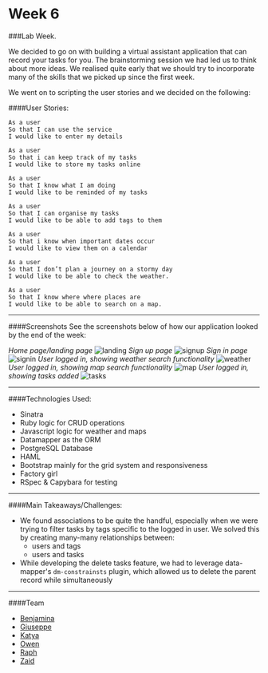 # Week 6

###Lab Week.

We decided to go on with building a virtual assistant application that can record your tasks for you.
The brainstorming session we had led us to think about more ideas. We realised quite early that we should try to  incorporate many of the skills that we picked up since the first week.

We went on to scripting the user stories and we decided on the following:

####User Stories:
```
As a user
So that I can use the service
I would like to enter my details
```
```
As a user
So that i can keep track of my tasks
I would like to store my tasks online
```
```
As a user
So that I know what I am doing
I would like to be reminded of my tasks
```
```
As a user
So that I can organise my tasks
I would like to be able to add tags to them
```
```
As a user
So that i know when important dates occur
I would like to view them on a calendar
```
```
As a user
So that I don’t plan a journey on a stormy day
I would like to be able to check the weather.
```
```
As a user
So that I know where where places are
I would like to be able to search on a map.
```


---

####Screenshots
See the screenshots below of how our application looked by the end of the week:


*Home page/landing page*
![landing](https://github.com/Kyvyas/lab-week-team-katya/blob/master/images/landing.png)
*Sign up page*
![signup](https://github.com/Kyvyas/lab-week-team-katya/blob/master/images/signup.png)
*Sign in page*
![signin](https://github.com/Kyvyas/lab-week-team-katya/blob/master/images/signin.png)
*User logged in, showing weather search functionality*
![weather](https://github.com/Kyvyas/lab-week-team-katya/blob/master/images/weather.png)
*User logged in, showing map search functionality*
![map](https://github.com/Kyvyas/lab-week-team-katya/blob/master/images/map.png)
*User logged in, showing tasks added*
![tasks](https://github.com/Kyvyas/lab-week-team-katya/blob/master/images/tasks.png)


---

####Technologies Used:
* Sinatra
* Ruby logic for CRUD operations
* Javascript logic for weather and maps
* Datamapper as the ORM
* PostgreSQL Database
* HAML
* Bootstrap mainly for the grid system and responsiveness
* Factory girl
* RSpec & Capybara for testing


---

####Main Takeaways/Challenges:

* We found associations to be quite the handful, especially when we were trying to filter tasks by tags specific to the logged in user. We solved this by creating many-many relationships between:
    * users and tags
    * users and tasks
* While developing the delete tasks feature, we had to leverage data-mapper's `dm-constrainsts` plugin, which allowed us to delete the parent record while simultaneously


---

####Team
* [Benjamina](https://github.com/benja2208)
* [Giuseppe](https://github.com/giusepped)
* [Katya](https://github.com/Kyvyas)
* [Owen](https://github.com/ojlamb)
* [Raph](https://github.com/raphlevy)
* [Zaid](https://github.com/zlahham)
